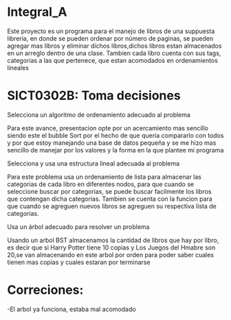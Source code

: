 # Integral_A

Este proyecto es un programa para el manejo de libros de una suppuesta libreria, en donde se pueden ordenar por número de paginas, se pueden agregar mas libros y eliminar dichos libros,dichos libros estan almacenados en un arreglo dentro de una clase. Tambien cada libro cuenta con sus tags, categorias a las que pertenece, que estan acomodados en ordenamientos lineales

# SICT0302B: Toma decisiones

Selecciona un algoritmo de ordenamiento adecuado al problema

Para este avance, presentacion opte por un acercamiento mas sencillo siendo este el bubble Sort por el hecho de que queria compararlo con todos y por que estoy manejando una base de datos pequeña y se me hizo mas sencillo de manejar por los valores y la forma en la que plantee mi programa

Selecciona y usa una estructura lineal adecuada al problema

Para este problema usa un ordenamiento de lista para almacenar las categorias de cada libro en diferentes nodos, para que cuando se seleccione buscar por categorias, se puede buscar facilmente los libros que contengan dicha categorias. Tambien se cuenta con la funcion para que cuando se agreguen nuevos libros se agreguen su respectiva lista de categorias. 

Usa un árbol adecuado para resolver un problema

Usando un arbol BST almacenamos la cantidad de libros que hay por libro, es decir que si Harry Potter tiene 10 copias y Los Juegos del Hmabre son 20,se van almacenando en este arbol por orden para poder saber cuales tienen mas copias y cuales estaran por terminarse 


# Correciones:

-El arbol ya funciona, estaba mal acomodado
